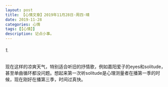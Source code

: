 ```yaml
---
layout: post
title: 【心情文章】2019年11月28日·周四·晴
date: 2019-11-28
categories: 心情
tags: [【心情】]
description: 记点小事。
---
```


###### 1.
现在这样的凉爽天气，特别适合听旧的抒情歌，例如嘉阳爱子的eyes和solitude，甚至单曲循环都没问题。想起来第一次听solitude是心理测量者在播第一季的时候，现在刚好在播第三季，时间过真快。
